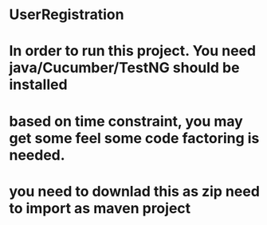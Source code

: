 # UserRegistration
# In order to run this project. You need java/Cucumber/TestNG should be installed
# based on time constraint, you may get some feel some code factoring is needed.
# you need to downlad this as zip need to import as maven project
